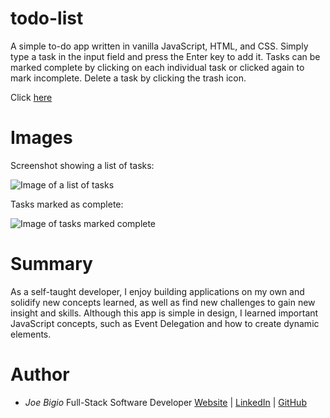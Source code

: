 # todo-list

A simple to-do app written in vanilla JavaScript, HTML, and CSS. Simply type a task in the input field and press the Enter key to add it. Tasks can be marked complete by clicking on each individual task or clicked again to mark incomplete. Delete a task by clicking the trash icon.

Click [here](https://jvbigio.github.io/todo-list/)

# Images

Screenshot showing a list of tasks:

![Image of a list of tasks](https://i.postimg.cc/fTd7X5bx/todo1.png)

Tasks marked as complete:

![Image of tasks marked complete](https://i.postimg.cc/xCdB44dZ/todo2.png)

# Summary

As a self-taught developer, I enjoy building applications on my own and solidify new concepts learned, as well as find new challenges to gain new insight and skills. Although this app is simple in design, I learned important JavaScript concepts, such as Event Delegation and how to create dynamic elements.

# Author

- _Joe Bigio_ Full-Stack Software Developer [Website](https://joebigio.netlify.app/) | [LinkedIn](https://www.linkedin.com/in/joelbigio/) | [GitHub](https://github.com/jvbigio)
